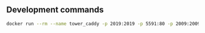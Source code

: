## Development commands

```bash
docker run --rm --name tower_caddy -p 2019:2019 -p 5591:80 -p 2009:2009 --network tower_network -v $PWD/Caddyfile.default:/etc/caddy/Caddyfile -v $PWD/data:/data caddy
```